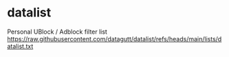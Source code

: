 # datalist

Personal UBlock / Adblock filter list
<https://raw.githubusercontent.com/datagutt/datalist/refs/heads/main/lists/datalist.txt>
